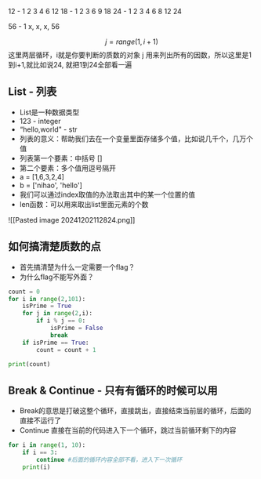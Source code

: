 12 - 1 2 3 4 6 12
18 - 1 2 3 6 9 18
24 - 1 2 3 4 6 8 12 24

56 - 1 x, x, x, 56




$$
j = range(1, i+1) 
$$
这里两层循环，i就是你要判断的质数的对象
j 用来列出所有的因数，所以这里是1到i+1,就比如说24, 就把1到24全部看一遍



## List - 列表
- List是一种数据类型
- 123 - integer
- “hello,world" - str
- 列表的意义：帮助我们去在一个变量里面存储多个值，比如说几千个，几万个值
- 列表第一个要素：中括号 []
- 第二个要素：多个值用逗号隔开
- a = [1,6,3,2,4]
- b = ['nihao', 'hello']
- 我们可以通过index取值的办法取出其中的某一个位置的值
- len函数：可以用来取出list里面元素的个数


![[Pasted image 20241202112824.png]]



## 如何搞清楚质数的点
- 首先搞清楚为什么一定需要一个flag？
- 为什么flag不能写外面？

```python
count = 0
for i in range(2,101):
	isPrime = True
	for j in range(2,i):
		if i % j == 0:
			isPrime = False
			break
	if isPrime == True:
		count = count + 1

print(count)
```


## Break & Continue - 只有有循环的时候可以用
- Break的意思是打破这整个循环，直接跳出，直接结束当前层的循环，后面的直接不运行了
- Continue 直接在当前的代码进入下一个循环，跳过当前循环剩下的内容
```python
for i in range(1, 10):
	if i == 3:
		continue #后面的循环内容全部不看，进入下一次循环
	print(i)
```
